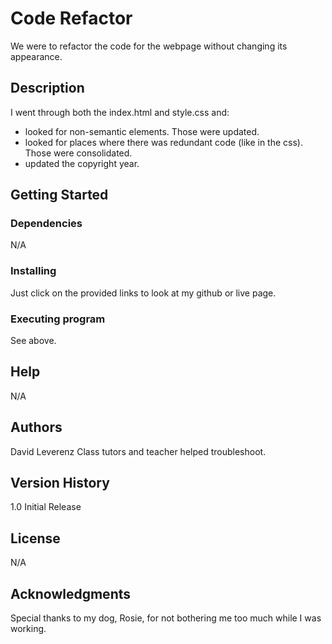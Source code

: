 # Code Refactor

We were to refactor the code for the webpage without changing its appearance.

## Description

I went through both the index.html and style.css and:
- looked for non-semantic elements.  Those were updated.
- looked for places where there was redundant code (like in the css). Those were consolidated.
- updated the copyright year.

## Getting Started

### Dependencies

N/A

### Installing

Just click on the provided links to look at my github or live page.

### Executing program

See above.

## Help

N/A

## Authors

David Leverenz
Class tutors and teacher helped troubleshoot.

## Version History

1.0  Initial Release

## License

N/A

## Acknowledgments

Special thanks to my dog, Rosie, for not bothering me too much while I was working.
